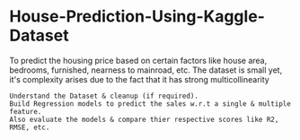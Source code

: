 # House-Prediction-Using-Kaggle-Dataset
To predict the housing price based on certain factors like house area, bedrooms, furnished, nearness to mainroad, etc. The dataset is small yet, it's complexity arises due to the fact that it has strong multicollinearity

    Understand the Dataset & cleanup (if required).
    Build Regression models to predict the sales w.r.t a single & multiple feature.
    Also evaluate the models & compare thier respective scores like R2, RMSE, etc.
